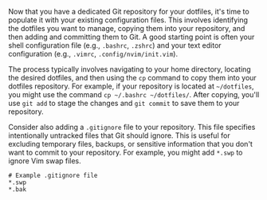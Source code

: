 Now that you have a dedicated Git repository for your dotfiles, it's time to populate it with your existing configuration files. This involves identifying the dotfiles you want to manage, copying them into your repository, and then adding and committing them to Git. A good starting point is often your shell configuration file (e.g., `.bashrc`, `.zshrc`) and your text editor configuration (e.g., `.vimrc`, `.config/nvim/init.vim`).

The process typically involves navigating to your home directory, locating the desired dotfiles, and then using the `cp` command to copy them into your dotfiles repository. For example, if your repository is located at `~/dotfiles`, you might use the command `cp ~/.bashrc ~/dotfiles/`. After copying, you'll use `git add` to stage the changes and `git commit` to save them to your repository.

Consider also adding a `.gitignore` file to your repository. This file specifies intentionally untracked files that Git should ignore. This is useful for excluding temporary files, backups, or sensitive information that you don't want to commit to your repository. For example, you might add `*.swp` to ignore Vim swap files.

```
# Example .gitignore file
*.swp
*.bak
```